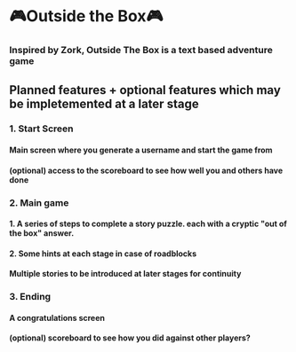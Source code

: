 <h1> 🎮Outside the Box🎮</h1>
<h3>Inspired by Zork, Outside The Box is a text based adventure game </h3>


<h2>Planned features + optional features which may be impletemented at a later stage</h2>

  <h3>1. Start Screen</h3>
    <h4>Main screen where you generate a username and start the game from</h4>
    <h4>(optional) access to the scoreboard to see how well you and others have done</h4>

  <h3>2. Main game</h3>
    <h4>1. A series of steps to complete a story puzzle. each with a cryptic "out of the box" answer.</h4>
    <h4>2. Some hints at each stage in case of roadblocks </h4>
    <h4>Multiple stories to be introduced at later stages for continuity</h4>

  <h3>3. Ending </h3>
    <h4>A congratulations screen</h4>
    <h4>(optional) scoreboard to see how you did against other players? </h4>
